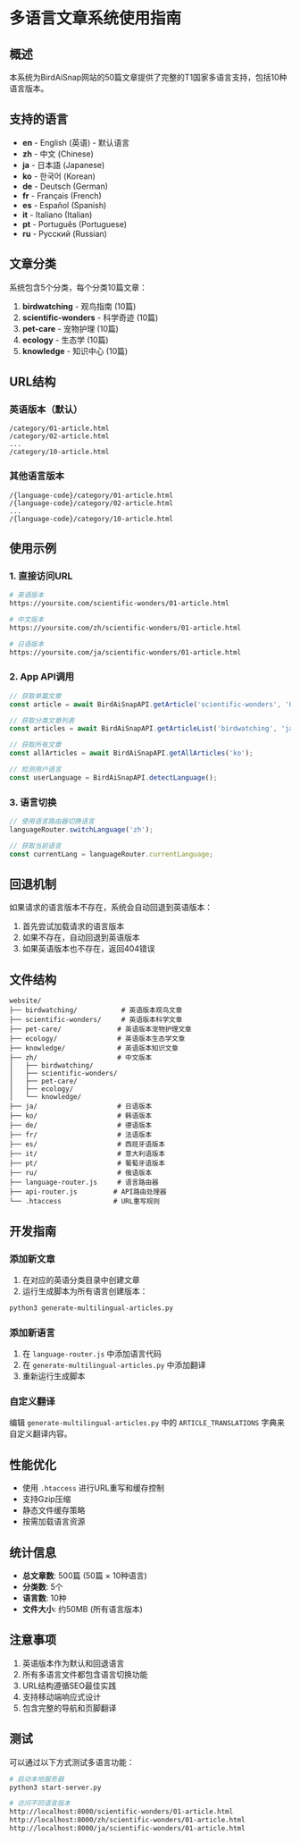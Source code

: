 # 多语言文章系统使用指南

## 概述

本系统为BirdAiSnap网站的50篇文章提供了完整的T1国家多语言支持，包括10种语言版本。

## 支持的语言

- **en** - English (英语) - 默认语言
- **zh** - 中文 (Chinese)
- **ja** - 日本語 (Japanese)
- **ko** - 한국어 (Korean)
- **de** - Deutsch (German)
- **fr** - Français (French)
- **es** - Español (Spanish)
- **it** - Italiano (Italian)
- **pt** - Português (Portuguese)
- **ru** - Русский (Russian)

## 文章分类

系统包含5个分类，每个分类10篇文章：

1. **birdwatching** - 观鸟指南 (10篇)
2. **scientific-wonders** - 科学奇迹 (10篇)
3. **pet-care** - 宠物护理 (10篇)
4. **ecology** - 生态学 (10篇)
5. **knowledge** - 知识中心 (10篇)

## URL结构

### 英语版本（默认）
```
/category/01-article.html
/category/02-article.html
...
/category/10-article.html
```

### 其他语言版本
```
/{language-code}/category/01-article.html
/{language-code}/category/02-article.html
...
/{language-code}/category/10-article.html
```

## 使用示例

### 1. 直接访问URL

```bash
# 英语版本
https://yoursite.com/scientific-wonders/01-article.html

# 中文版本
https://yoursite.com/zh/scientific-wonders/01-article.html

# 日语版本
https://yoursite.com/ja/scientific-wonders/01-article.html
```

### 2. App API调用

```javascript
// 获取单篇文章
const article = await BirdAiSnapAPI.getArticle('scientific-wonders', '01', 'zh');

// 获取分类文章列表
const articles = await BirdAiSnapAPI.getArticleList('birdwatching', 'ja');

// 获取所有文章
const allArticles = await BirdAiSnapAPI.getAllArticles('ko');

// 检测用户语言
const userLanguage = BirdAiSnapAPI.detectLanguage();
```

### 3. 语言切换

```javascript
// 使用语言路由器切换语言
languageRouter.switchLanguage('zh');

// 获取当前语言
const currentLang = languageRouter.currentLanguage;
```

## 回退机制

如果请求的语言版本不存在，系统会自动回退到英语版本：

1. 首先尝试加载请求的语言版本
2. 如果不存在，自动回退到英语版本
3. 如果英语版本也不存在，返回404错误

## 文件结构

```
website/
├── birdwatching/           # 英语版本观鸟文章
├── scientific-wonders/     # 英语版本科学文章
├── pet-care/              # 英语版本宠物护理文章
├── ecology/               # 英语版本生态学文章
├── knowledge/             # 英语版本知识文章
├── zh/                    # 中文版本
│   ├── birdwatching/
│   ├── scientific-wonders/
│   ├── pet-care/
│   ├── ecology/
│   └── knowledge/
├── ja/                    # 日语版本
├── ko/                    # 韩语版本
├── de/                    # 德语版本
├── fr/                    # 法语版本
├── es/                    # 西班牙语版本
├── it/                    # 意大利语版本
├── pt/                    # 葡萄牙语版本
├── ru/                    # 俄语版本
├── language-router.js     # 语言路由器
├── api-router.js         # API路由处理器
└── .htaccess             # URL重写规则
```

## 开发指南

### 添加新文章

1. 在对应的英语分类目录中创建文章
2. 运行生成脚本为所有语言创建版本：

```bash
python3 generate-multilingual-articles.py
```

### 添加新语言

1. 在 `language-router.js` 中添加语言代码
2. 在 `generate-multilingual-articles.py` 中添加翻译
3. 重新运行生成脚本

### 自定义翻译

编辑 `generate-multilingual-articles.py` 中的 `ARTICLE_TRANSLATIONS` 字典来自定义翻译内容。

## 性能优化

- 使用 `.htaccess` 进行URL重写和缓存控制
- 支持Gzip压缩
- 静态文件缓存策略
- 按需加载语言资源

## 统计信息

- **总文章数**: 500篇 (50篇 × 10种语言)
- **分类数**: 5个
- **语言数**: 10种
- **文件大小**: 约50MB (所有语言版本)

## 注意事项

1. 英语版本作为默认和回退语言
2. 所有多语言文件都包含语言切换功能
3. URL结构遵循SEO最佳实践
4. 支持移动端响应式设计
5. 包含完整的导航和页脚翻译

## 测试

可以通过以下方式测试多语言功能：

```bash
# 启动本地服务器
python3 start-server.py

# 访问不同语言版本
http://localhost:8000/scientific-wonders/01-article.html
http://localhost:8000/zh/scientific-wonders/01-article.html
http://localhost:8000/ja/scientific-wonders/01-article.html
```